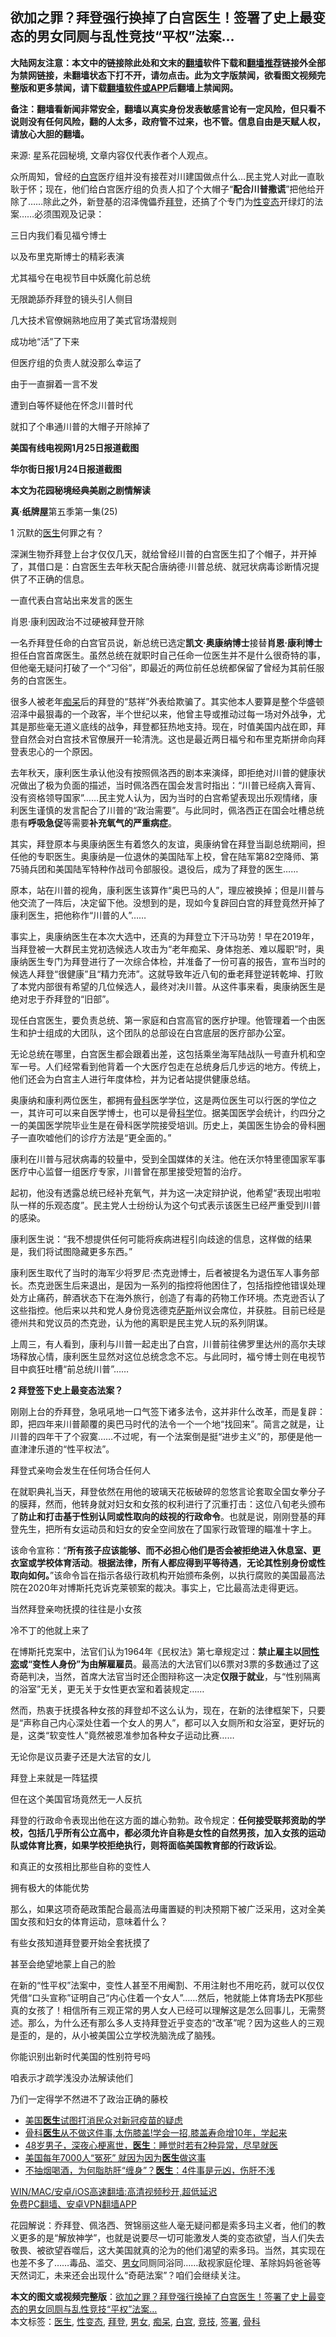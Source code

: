  <h2>欲加之罪？拜登强行换掉了白宫医生！签署了史上最变态的男女同厕与乱性竞技“平权”法案…</h2> <p class="notice"><b>大陆网友注意：本文中的链接除此处和文末的<a href="https://github.com/bannedbook/fanqiang" >翻墙</a>软件下载和<a href="https://github.com/killgcd/justmysocks/blob/master/README.md">翻墙推荐</a>链接外全部为禁网链接，未翻墙状态下打不开，请勿点击。此为文字版禁闻，欲看图文视频完整版和更多禁闻，请下载<a href="https://github.com/bannedbook/fanqiang">翻墙软件或APP</a>后翻墙上禁闻网。</p><p>备注：翻墙看新闻非常安全，翻墙以真实身份发表敏感言论有一定风险，但只看不说则没有任何风险，翻的人太多，政府管不过来，也不管。信息自由是天赋人权，请放心大胆的翻墙。</b></p>  <div class="entry"> <p></p> <p>来源: 星系花园秘境, 文章内容仅代表作者个人观点。</p> <p>众所周知，曾经的<a href="https://www.bannedbook.org/bnews/tag/%e7%99%bd%e5%ae%ab/" class="st_tag internal_tag" rel="tag" title="标签 白宫 下的日志">白宫</a>医疗组并没有接茬对川建国做点什么…民主党人对此一直耿耿于怀；现在，他们给白宫医疗组的负责人扣了个大帽子“<strong style="font-weight: 600;">配合川普撒谎</strong>”把他给开除了……除此之外，新登基的沼泽傀儡乔<a href="https://www.bannedbook.org/bnews/tag/%e6%8b%9c%e7%99%bb/" class="st_tag internal_tag" rel="tag" title="标签 拜登 下的日志">拜登</a>，还搞了个专门为<a href="https://www.bannedbook.org/bnews/tag/%e6%80%a7%e5%8f%98%e6%80%81/" class="st_tag internal_tag" rel="tag" title="标签 性变态 下的日志">性变态</a>开绿灯的法案……必须围观及记录：</p> <p>三日内我们看见福兮博士</p> <p>以及布里克斯博士的精彩表演</p> <p>尤其福兮在电视节目中妖魔化前总统</p> <p>无限跪舔乔拜登的镜头引人侧目</p> <p>几大技术官僚娴熟地应用了美式官场潜规则</p> <p>成功地“活”了下来</p> <p>但医疗组的负责人就没那么幸运了</p> <p>由于一直摒着一言不发</p> <p>遭到白等怀疑他在怀念川普时代</p> <p>就扣了个串通川普的大帽子开除掉了</p> <p><strong style="font-weight: 600;">美国有线电视网1月25日报道截图</strong></p> <p></p> <p><strong style="text-align: center; font-weight: 600;">华尔街日报1月24日报道截图</strong></p> <p></p> <p><strong style="font-weight: 600;">本文为花园秘境经典美剧之剧情解读</strong></p>  <p><strong style="font-weight: 600;">真·纸牌屋</strong>第五季第一集(25)</p> <p></p> <p>1 沉默的<a href="https://www.bannedbook.org/bnews/tag/%e5%8c%bb%e7%94%9f/" class="st_tag internal_tag" rel="tag" title="标签 医生 下的日志">医生</a>何罪之有？</p> <p>深渊生物乔拜登上台才仅仅几天，就给曾经川普的白宫医生扣了个帽子，并开掉了，其借口是：白宫医生去年秋天配合唐纳德·川普总统、就冠状病毒诊断情况提供了不正确的信息。</p> <p>一直代表白宫站出来发言的医生</p> <p>肖恩·康利因政治不过硬被拜登开除</p> <p></p> <p>一名乔拜登任命的白宫官员说，新总统已选定<strong style="font-weight: 600;">凯文·奥康纳博士</strong>接替<strong style="font-weight: 600;">肖恩·康利博士</strong>担任白宫首席医生。虽然总统在就职时自己任命一位医生并不是什么很奇特的事，但他毫无疑问打破了一个“习俗”，即最近的两位前任总统都保留了曾经为其前任服务的白宫医生。</p> <p>很多人被老年<a href="https://www.bannedbook.org/bnews/tag/%E7%97%B4%E5%91%86/" class="st_tag internal_tag" rel="tag" title="标签 痴呆 下的日志">痴呆</a>后的拜登的“慈祥”外表给欺骗了。其实他本人要算是整个华盛顿沼泽中最狠毒的一个政客，半个世纪以来，他曾主导或推动过每一场对外战争，尤其是那些毫无道义底线的战争，拜登都狂热地支持。现在，时值美国内战在即，拜登自然会对白宫技术官僚展开一轮清洗。这也是最近两日福兮和布里克斯拼命向拜登表忠心的一个原因。</p> <p>去年秋天，康利医生承认他没有按照佩洛西的剧本来演绎，即拒绝对川普的健康状况做出了极为负面的描述，当时佩洛西在国会发言时指出：“川普已经病入膏肓、没有资格领导国家”……民主党人认为，因为当时的白宫希望表现出乐观情绪，康利医生谨慎的发言配合了川普的“政治需要”。与此同时，佩洛西正在国会吐槽总统患有<strong style="font-weight: 600;">呼吸急促</strong>等需要<strong style="font-weight: 600;">补充氧气的严重病症</strong>。</p> <p></p> <p>其实，拜登原本与奥康纳医生有着悠久的友谊，奥康纳曾在拜登当副总统期间，担任他的专职医生。奥康纳是一位退休的美国陆军上校，曾在陆军第82空降师、第75骑兵团和美国陆军特种作战司令部服役。退役后，成为了拜登的医生……</p> <p>原本，站在川普的视角，康利医生该算作“奥巴马的人”，理应被换掉；但是川普与他交流了一阵后，决定留下他。没想到的是，现如今复辟回白宫的拜登竟然开掉了康利医生，把他称作“川普的人”……</p> <p></p> <p>事实上，奥康纳医生在本次大选中，还真的为拜登立下汗马功劳！早在2019年，当拜登被一大群民主党初选候选人攻击为“老年痴呆、身体抱恙、难以履职”时，奥康纳医生专门为拜登进行了一次综合体检，并准备了一份可喜的报告，宣布当时的候选人拜登“很健康”且“精力充沛”。这就导致年近八旬的垂老拜登逆转乾坤、打败了本党内部很有希望的几位候选人，最终对决川普。从这件事来看，奥康纳医生是绝对忠于乔拜登的“旧部”。</p> <p>现任白宫医生，要负责总统、第一家庭和白宫高官的医疗护理。他管理着一个由医生和护士组成的大团队，这个团队的总部设在白宫底层的医疗部办公室。</p> <p></p> <p>无论总统在哪里，白宫医生都会跟着出差，这包括乘坐海军陆战队一号直升机和空军一号。人们经常看到他背着一个大医疗包走在总统身后几步远的地方。传统上，他们还会为白宫主人进行年度体检，并为记者站提供健康总结。</p>  <p>奥康纳和康利两位医生，都拥有<a href="https://www.bannedbook.org/bnews/tag/%e9%aa%a8%e7%a7%91/" class="st_tag internal_tag" rel="tag" title="标签 骨科 下的日志">骨科</a>医学学位，这是两位医生可以行医的学位之一，其许可可以来自医学博士，也可以是骨<span class='wp_keywordlink'><a href="https://www.bannedbook.org/forum11/topic309.html" title="禁片：“科学”的棍子" target="_blank">科学</a></span>位。据美国医学会统计，约四分之一的美国医学院毕业生是在骨科医学院接受培训。历史上，美国医生协会的骨科圈子一直吹嘘他们的诊疗方法是“更全面的。”</p> <p></p> <p>康利在川普与冠状病毒的较量中，受到全国媒体的关注。他在沃尔特里德国家军事医疗中心监督一组医疗专家，川普曾在那里接受短暂的治疗。</p> <p>起初，他没有透露总统已经补充氧气，并为这一决定辩护说，他希望“表现出啦啦队一样的乐观态度”。民主党人士纷纷认为这个句式表示该医生已经严重受到川普的感染。</p> <p>康利医生说：“我不想提供任何可能将疾病进程引向歧途的信息，这样做的结果是，我们将试图隐藏更多东西。”</p> <p></p> <p>康利医生取代了当时的海军少将罗尼·杰克逊博士，后者被提名为退伍军人事务部长。杰克逊医生后来退出，是因为一系列的指控将他困住了，包括指控他错误处理处方止痛药，醉酒状态下在海外旅行，创造了有毒的药物工作环境。杰克逊否认了这些指控。他后来以共和党人身份竞选德克<span class='wp_keywordlink'><a href="https://www.bannedbook.org/forum5/topic42.html" title="萨斯、诚信与自救" target="_blank">萨斯</a></span>州议会席位，并获胜。目前已经是德州共和党议员的杰克逊，认为他的离职是民主党人玩的系列阴谋。</p> <p>上周三，有人看到，康利与川普一起走出了白宫，川普前往佛罗里达州的高尔夫球场释放心情，康利医生显然对这位总统念念不忘。与此同时，福兮博士则在电视节目中疯狂吐槽“前总统川普”……</p> <p><strong>2 拜登签下史上最变态法案？</strong></p> <p>刚刚上台的乔拜登，急吼吼地一口气签下诸多法令，这并非什么改革，而是复辟：即，把四年来川普颠覆的奥巴马时代的法令一个一个地“找回来”。简言之就是，让川普的四年干了个寂寞……不过呢，有一个法案倒是挺“进步主义”的，那便是他一直津津乐道的“性平权法”。</p> <p>拜登式亲吻会发生在任何场合任何人</p> <p></p> <p>在就职典礼当天，拜登依然在用他的玻璃天花板破碎的忽悠言论套取全国女拳分子的膜拜，然而，他转身就对妇女和女孩的权利进行了沉重打击：这位八旬老头颁布了<strong style="font-weight: 600;">防止和打击基于性别认同或性取向的歧视的行政命令</strong>。也就是说，刚刚登基的拜登先生，把所有女运动员和妇女的安全空间放在了国家行政管理的瞄准十字上。</p> <p>该命令宣称：“<strong style="font-weight: 600;">所有孩子应该能够、而不必担心他们是否会被拒绝进入休息室、更衣室或学校体育活动</strong>。<strong style="font-weight: 600;">根据法律，所有人都应得到</strong><strong style="font-weight: 600;">平等待遇</strong>，<strong style="font-weight: 600;">无论其性别身份或性取向如何。</strong>”该命令旨在指示各级行政机构开始颁布条例，以执行腐败的美国最高法院在2020年对博斯托克诉克莱顿案的裁决。事实上，它比最高法走得更远。</p> <p>当然拜登亲吻抚摸的往往是小女孩</p> <p>冷不丁的他就上来了</p> <p></p> <p>在博斯托克案中，法官们认为1964年《民权法》第七章规定过：<strong style="font-weight: 600;">禁止雇主以<span class='wp_keywordlink'><a href="https://www.bannedbook.org/forum57/topic6302.html" title="我所知道的地球历史与奥秘篇（十）：同性恋与吸毒" target="_blank">同性恋</a></span>或“变性人身份”为由解雇雇员</strong>。最高法的大法官们以6票对3票的多数通过了这奇葩判决，当然，首席大法官当时还企图辩称这一决定<strong style="font-weight: 600;">仅限于就业</strong>，与“性别隔离的浴室”无关，更无关于女性更衣室和着装规定……</p>  <p>然而，热衷于抚摸各种女孩的拜登却不这么认为，现在，在新的法律框架下，只要是“声称自己内心深处住着一个女人的男人”，都可以入女厕所和女浴室，更好玩的是，这类“软变性人”竟然被恩准参加各种女子运动比赛……</p> <p>无论你是议员妻子还是大法官的女儿</p> <p>拜登上来就是一阵猛摸</p> <p>但在这个美国官场竟然无一人反抗</p> <p></p> <p>拜登的行政命令表现出他在这方面的雄心勃勃。政令规定：<strong style="font-weight: 600;">任何接受联邦资助的学校，包括几乎所有公立高中，都必须允许自称是女性的自然男孩，加入女孩的运动队或体育比赛，如果学校拒绝执行，则将面临美国教育部的行政诉讼</strong>。</p> <p>和真正的女孩相比那些自称的变性人</p> <p>拥有极大的体能优势</p> <p></p> <p>那么，如果这项奇葩政策配合最高法毋庸置疑的判决预期下被广泛采用，这对全美国女孩和妇女的体育运动，意味着什么？</p> <p>有些女孩知道拜登要开始全套抚摸了</p> <p>甚至会绝望地蒙上自己的脸</p> <p></p> <p>在新的“性平权”法案中，变性人甚至不用阉割、不用注射也不用吃药，就可以仅仅凭借“口头宣称”证明自己“内心住着一个女人”……然后，牠就能上体育场去PK那些真的女孩了！相信所有三观正常的男人女人已经可以理解这是怎么回事儿，无需赘述。那么，为什么还有那么多人支持拜登近乎变态的“改革”呢？因为这些人的三观是歪的，是的，从小被美国公立学校洗脑洗成了脑残。</p> <p>你能识别出新时代美国的性别符号吗</p> <p>咱表示才疏学浅没办法解读他们</p> <p>乃们一定得学不然进不了政治正确的藤校</p> <p></p>  <ul class='op-related-articles' title='相关阅读'> <li><a href='https://www.bannedbook.org/bnews/worldnews/usa/20210126/1474934.html' target='_blank'>美国<b>医生</b>试图打消民众对新冠疫苗的疑虑</a></li> <li><a href='https://www.bannedbook.org/bnews/health/20210126/1474874.html' target='_blank'>骨科<b>医生</b>从不做这件事,太伤膝盖!学会一招,膝盖寿命增10年，学起来</a></li> <li><a href='https://www.bannedbook.org/bnews/lifebaike/20210126/1474855.html' target='_blank'>48岁男子，深夜心梗离世，<b>医生</b>：睡觉时若有2种异常，尽早就医</a></li> <li><a href='https://www.bannedbook.org/bnews/funmedia/20210125/1474577.html' target='_blank'>美国每年7000人“冤死” 就因为因为<b>医生</b>做这事</a></li> <li><a href='https://www.bannedbook.org/bnews/health/20210125/1474285.html' target='_blank'>不抽烟喝酒，为何脂肪肝“缠身”？<b>医生</b>：4件事是元凶，伤肝不浅</a></li> </ul> <p class="texttj"> <a href="https://github.com/bannedbook/fanqiang/wiki/V2ray%E6%9C%BA%E5%9C%BA" target="_blank">WIN/MAC/安卓/iOS高速翻墙:高清视频秒开,超低延迟</a><br/> <a href="https://github.com/bannedbook/fanqiang/wiki/%E7%A6%81%E9%97%BB%E7%BD%91%E5%AE%89%E5%8D%93%E7%BF%BB%E5%A2%99%E6%96%B0%E9%97%BBAPP" target="_blank">免费PC翻墙、安卓VPN翻墙APP</a></p><p>花园解说：乔拜登、佩洛西、贺锦丽这些人毫无疑问都是索多玛主义者，他们的教义更多的是“解放神学”，也就是说要尽一切可能激发人类的变态欲望，当人们失去敬畏、被欲望吞噬后，这大美国就真的沦为的他们渴望的索多玛。当然，其实现在也差不多了……毒品、滥交、<a href="https://www.bannedbook.org/bnews/tag/%E7%94%B7%E5%A5%B3/" class="st_tag internal_tag" rel="tag" title="标签 男女 下的日志">男女</a>同厕同浴同……敌视家庭伦理、革除妈妈爸爸等天然词汇，未来还会出现什么“奇葩法案”？咱们会继续关注。</p><a name='sharetosocial'></a>       <div><b>本文的图文或视频完整版</b>：<a href='https://www.bannedbook.org/bnews/comments/20210126/1475075.html'>欲加之罪？拜登强行换掉了白宫医生！签署了史上最变态的男女同厕与乱性竞技“平权”法案…</a></div>  </div><!--END ENTRY--> <div class="postfooter"> <div>本文标签：<a href="https://www.bannedbook.org/bnews/tag/%e5%8c%bb%e7%94%9f/" rel="tag">医生</a>, <a href="https://www.bannedbook.org/bnews/tag/%e6%80%a7%e5%8f%98%e6%80%81/" rel="tag">性变态</a>, <a href="https://www.bannedbook.org/bnews/tag/%e6%8b%9c%e7%99%bb/" rel="tag">拜登</a>, <a href="https://www.bannedbook.org/bnews/tag/%E7%94%B7%E5%A5%B3/" rel="tag">男女</a>, <a href="https://www.bannedbook.org/bnews/tag/%E7%97%B4%E5%91%86/" rel="tag">痴呆</a>, <a href="https://www.bannedbook.org/bnews/tag/%e7%99%bd%e5%ae%ab/" rel="tag">白宫</a>, <a href="https://www.bannedbook.org/bnews/tag/%E7%AB%9E%E6%8A%80/" rel="tag">竞技</a>, <a href="https://www.bannedbook.org/bnews/tag/%E7%AD%BE%E7%BD%B2/" rel="tag">签署</a>, <a href="https://www.bannedbook.org/bnews/tag/%e9%aa%a8%e7%a7%91/" rel="tag">骨科</a></div>  </div><!--END POSTFOOTER--> 